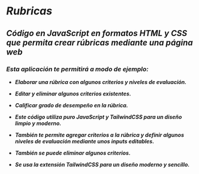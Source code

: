 # **_Rubricas_**

## **_Código en JavaScript en formatos HTML y CSS que permita crear rúbricas mediante una página web_**

### **_Esta aplicación te permitirá a modo de ejemplo:_**

- **_Elaborar una rúbrica con algunos criterios y niveles de evaluación._**
  
- **_Editar y eliminar algunos criterios existentes._**

- **_Calificar grado de desempeño en la rúbrica._**
  
- **_Este código utiliza puro JavaScript y TailwindCSS para un diseño limpio y moderno._**

- **_También te permite agregar criterios a la rúbrica y definir algunos niveles de evaluación mediante unos inputs editables._**
  
- **_También se puede eliminar algunos criterios._**
  
- **_Se usa la extensión TailwindCSS para un diseño moderno y sencillo._**
